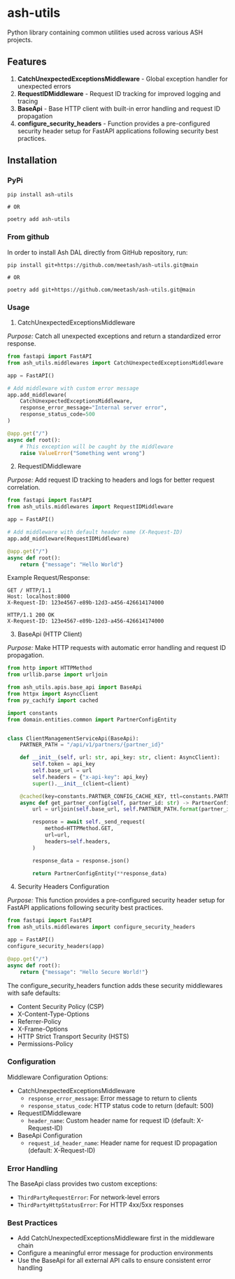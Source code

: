 # ash-utils

Python library containing common utilities used across various ASH projects.

## Features

1. **CatchUnexpectedExceptionsMiddleware** - Global exception handler for unexpected errors
2. **RequestIDMiddleware** - Request ID tracking for improved logging and tracing
3. **BaseApi** - Base HTTP client with built-in error handling and request ID propagation
4. **configure_security_headers** - Function provides a pre-configured security header setup for FastAPI applications following security best practices.

## Installation

### PyPi

```shell
pip install ash-utils

# OR

poetry add ash-utils
```

### From github
In order to install Ash DAL directly from GitHub repository, run:
```shell
pip install git+https://github.com/meetash/ash-utils.git@main

# OR

poetry add git+https://github.com/meetash/ash-utils.git@main
```

### Usage
1. CatchUnexpectedExceptionsMiddleware

*Purpose:* Catch all unexpected exceptions and return a standardized error response.

```python
from fastapi import FastAPI
from ash_utils.middlewares import CatchUnexpectedExceptionsMiddleware

app = FastAPI()

# Add middleware with custom error message
app.add_middleware(
    CatchUnexpectedExceptionsMiddleware,
    response_error_message="Internal server error",
    response_status_code=500
)

@app.get("/")
async def root():
    # This exception will be caught by the middleware
    raise ValueError("Something went wrong")
```

2. RequestIDMiddleware

*Purpose:* Add request ID tracking to headers and logs for better request correlation.

```python
from fastapi import FastAPI
from ash_utils.middlewares import RequestIDMiddleware

app = FastAPI()

# Add middleware with default header name (X-Request-ID)
app.add_middleware(RequestIDMiddleware)

@app.get("/")
async def root():
    return {"message": "Hello World"}
```

Example Request/Response:

```http
GET / HTTP/1.1
Host: localhost:8000
X-Request-ID: 123e4567-e89b-12d3-a456-426614174000

HTTP/1.1 200 OK
X-Request-ID: 123e4567-e89b-12d3-a456-426614174000
```

3. BaseApi (HTTP Client)

*Purpose:* Make HTTP requests with automatic error handling and request ID propagation.

```python
from http import HTTPMethod
from urllib.parse import urljoin

from ash_utils.apis.base_api import BaseApi
from httpx import AsyncClient
from py_cachify import cached

import constants
from domain.entities.common import PartnerConfigEntity


class ClientManagementServiceApi(BaseApi):
    PARTNER_PATH = "/api/v1/partners/{partner_id}"

    def __init__(self, url: str, api_key: str, client: AsyncClient):
        self.token = api_key
        self.base_url = url
        self.headers = {"x-api-key": api_key}
        super().__init__(client=client)

    @cached(key=constants.PARTNER_CONFIG_CACHE_KEY, ttl=constants.PARTNER_CONFIG_CACHE_TTL)
    async def get_partner_config(self, partner_id: str) -> PartnerConfigEntity:
        url = urljoin(self.base_url, self.PARTNER_PATH.format(partner_id=partner_id))

        response = await self._send_request(
            method=HTTPMethod.GET,
            url=url,
            headers=self.headers,
        )

        response_data = response.json()

        return PartnerConfigEntity(**response_data)

```

4. Security Headers Configuration

*Purpose:* This function provides a pre-configured security header setup for FastAPI applications following security best practices.

```python
from fastapi import FastAPI
from ash_utils.middlewares import configure_security_headers

app = FastAPI()
configure_security_headers(app)

@app.get("/")
async def root():
    return {"message": "Hello Secure World!"}
```

The configure_security_headers function adds these security middlewares with safe defaults:
- Content Security Policy (CSP)
- X-Content-Type-Options
- Referrer-Policy
- X-Frame-Options
- HTTP Strict Transport Security (HSTS)
- Permissions-Policy


### Configuration
Middleware Configuration Options:
- CatchUnexpectedExceptionsMiddleware
    - `response_error_message`: Error message to return to clients
    - `response_status_code`: HTTP status code to return (default: 500)
- RequestIDMiddleware
  - `header_name`: Custom header name for request ID (default: X-Request-ID)
- BaseApi Configuration
  - `request_id_header_name`: Header name for request ID propagation (default: X-Request-ID)


### Error Handling
The BaseApi class provides two custom exceptions:

- `ThirdPartyRequestError`: For network-level errors
- `ThirdPartyHttpStatusError`: For HTTP 4xx/5xx responses


### Best Practices
- Add CatchUnexpectedExceptionsMiddleware first in the middleware chain
- Configure a meaningful error message for production environments
- Use the BaseApi for all external API calls to ensure consistent error handling
